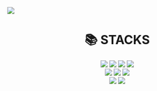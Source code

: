 


[<img src="https://img.shields.io/badge/Tistory-000000?style=for-the-badge&logo=tistory&logoColor=white">](https://dambi0.tistory.com/)


<div align=center><h1>📚 STACKS</h1></div>

<div align=center> 
  <img src="https://img.shields.io/badge/java-007396?style=for-the-badge&logo=java&logoColor=white"> 
  <img src="https://img.shields.io/badge/html5-E34F26?style=for-the-badge&logo=html5&logoColor=white"> 
  <img src="https://img.shields.io/badge/css-1572B6?style=for-the-badge&logo=css3&logoColor=white"> 
  <img src="https://img.shields.io/badge/javascript-F7DF1E?style=for-the-badge&logo=javascript&logoColor=black"> 


  <br>
      <img src="https://img.shields.io/badge/apache tomcat-F8DC75?style=for-the-badge&logo=apachetomcat&logoColor=white">
    <img src="https://img.shields.io/badge/flutter-02569B?style=for-the-badge&logo=flutter&logoColor=white">
  <img src="https://img.shields.io/badge/oracle-F80000?style=for-the-badge&logo=oracle&logoColor=white"> 

  <!-- <img src="https://img.shields.io/badge/firebase-FFCA28?style=for-the-badge&logo=firebase&logoColor=white"> -->
  <!-- <img src="https://img.shields.io/badge/spring-6DB33F?style=for-the-badge&logo=spring&logoColor=white"> -->
  <br>
  
  <img src="https://img.shields.io/badge/mariaDB-003545?style=for-the-badge&logo=mariaDB&logoColor=white"> 
  <img src="https://img.shields.io/badge/github-181717?style=for-the-badge&logo=github&logoColor=white">

  <br>
</div>
